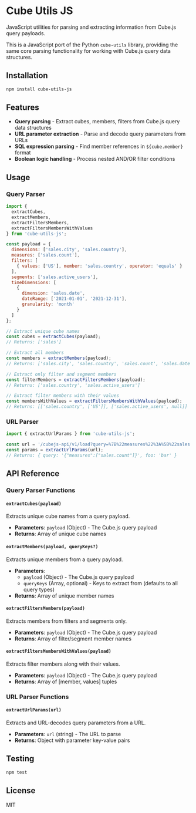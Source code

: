 # Cube Utils JS

JavaScript utilities for parsing and extracting information from Cube.js query payloads.

This is a JavaScript port of the Python `cube-utils` library, providing the same core parsing functionality for working with Cube.js query data structures.

## Installation

```bash
npm install cube-utils-js
```

## Features

- **Query parsing** - Extract cubes, members, filters from Cube.js query data structures
- **URL parameter extraction** - Parse and decode query parameters from URLs
- **SQL expression parsing** - Find member references in `${cube.member}` format
- **Boolean logic handling** - Process nested AND/OR filter conditions

## Usage

### Query Parser

```javascript
import { 
  extractCubes,
  extractMembers,
  extractFiltersMembers,
  extractFiltersMembersWithValues
} from 'cube-utils-js';

const payload = {
  dimensions: ['sales.city', 'sales.country'],
  measures: ['sales.count'],
  filters: [
    { values: ['US'], member: 'sales.country', operator: 'equals' }
  ],
  segments: ['sales.active_users'],
  timeDimensions: [
    {
      dimension: 'sales.date',
      dateRange: ['2021-01-01', '2021-12-31'],
      granularity: 'month'
    }
  ]
};

// Extract unique cube names
const cubes = extractCubes(payload);
// Returns: ['sales']

// Extract all members
const members = extractMembers(payload);
// Returns: ['sales.city', 'sales.country', 'sales.count', 'sales.date', 'sales.active_users']

// Extract only filter and segment members
const filterMembers = extractFiltersMembers(payload);
// Returns: ['sales.country', 'sales.active_users']

// Extract filter members with their values
const membersWithValues = extractFiltersMembersWithValues(payload);
// Returns: [['sales.country', ['US']], ['sales.active_users', null]]
```

### URL Parser

```javascript
import { extractUrlParams } from 'cube-utils-js';

const url = '/cubejs-api/v1/load?query=%7B%22measures%22%3A%5B%22sales.count%22%5D%7D&foo=bar';
const params = extractUrlParams(url);
// Returns: { query: '{"measures":["sales.count"]}', foo: 'bar' }
```

## API Reference

### Query Parser Functions

#### `extractCubes(payload)`
Extracts unique cube names from a query payload.
- **Parameters**: `payload` (Object) - The Cube.js query payload
- **Returns**: Array of unique cube names

#### `extractMembers(payload, queryKeys?)`
Extracts unique members from a query payload.
- **Parameters**: 
  - `payload` (Object) - The Cube.js query payload
  - `queryKeys` (Array, optional) - Keys to extract from (defaults to all query types)
- **Returns**: Array of unique member names

#### `extractFiltersMembers(payload)`
Extracts members from filters and segments only.
- **Parameters**: `payload` (Object) - The Cube.js query payload
- **Returns**: Array of filter/segment member names

#### `extractFiltersMembersWithValues(payload)`
Extracts filter members along with their values.
- **Parameters**: `payload` (Object) - The Cube.js query payload
- **Returns**: Array of [member, values] tuples

### URL Parser Functions

#### `extractUrlParams(url)`
Extracts and URL-decodes query parameters from a URL.
- **Parameters**: `url` (string) - The URL to parse
- **Returns**: Object with parameter key-value pairs

## Testing

```bash
npm test
```

## License

MIT
